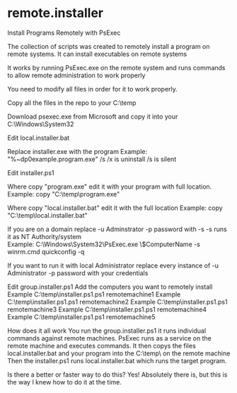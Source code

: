 # remote.installer
Install Programs Remotely with PsExec


The collection of scripts was created to remotely install a program on remote systems.
It can install executables on remote systems

It works by running PsExec.exe on the remote system and runs commands to allow remote
administration to work properly

You need to modify all files in order for it to work properly.

Copy all the files in the repo to your C:\temp

Download psexec.exe from Microsoft and copy it into your C:\Windows\System32

Edit local.installer.bat

Replace installer.exe with the program
Example:   "%~dp0example.program.exe" /s
 /x is uninstall
 /s is silent

Edit installer.ps1

Where       copy "program.exe"     edit it with your program with full location.
Example:    copy "C:\temp\program.exe"

Where       copy "local.installer.bat"     edit it with the full location
Example:    copy "C:\temp\local.installer.bat"

If you are on a domain replace -u Adminstrator -p password with -s
-s runs it as NT Authority/system 	
Example: C:\Windows\System32\PsExec.exe \\$ComputerName -s winrm.cmd quickconfig -q
	
If you want to run it with local Administrator replace every instance of -u Administrator -p password
with your credentials

Edit group.installer.ps1
Add the computers you want to remotely install
Example     C:\temp\installer.ps1.ps1 remotemachine1
Example     C:\temp\installer.ps1.ps1 remotemachine2
Example     C:\temp\installer.ps1.ps1 remotemachine3
Example     C:\temp\installer.ps1.ps1 remotemachine4
Example     C:\temp\installer.ps1.ps1 remotemachine5

How does it all work
You run the group.installer.ps1 it runs individual commands against remote machines.
PsExec runs as a service on the remote machine and executes commands.
It then copys the files local.installer.bat and your program into the C:\temp\ on the remote machine
Then the installer.ps1 runs local.installer.bat which runs the target program.

Is there a better or faster way to do this?
Yes! Absolutely there is, but this is the way I knew how to do it at the time.

